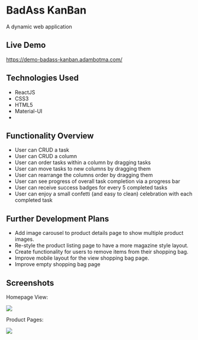 # BadAss KanBan 

A dynamic web application 


## Live Demo

https://demo-badass-kanban.adambotma.com/


## Technologies Used
  * ReactJS
  * CSS3
  * HTML5
  * Material-UI
  *


## Functionality Overview 
  * User can CRUD a task
  * User can CRUD a column
  * User can order tasks within a column by dragging tasks
  * User can move tasks to new columns by dragging them
  * User can rearrange the columns order by dragging them 
  * User can see progress of overall task completion via a progress bar
  * User can receive success badges for every 5 completed tasks
  * User can enjoy a small confetti (and easy to clean) celebration with each completed task 
  

## Further Development Plans 
* Add image carousel to product details page to show multiple product images.
* Re-style the product listing page to have a more magazine style layout. 
* Create functionality for users to remove items from their shopping bag. 
* Improve mobile layout for the view shopping bag page.
* Improve empty shopping bag page

## Screenshots

Homepage View:

![](server/public/images/homepage-view.gif)

Product Pages:

![](server/public/images/product-details-1.gif)

